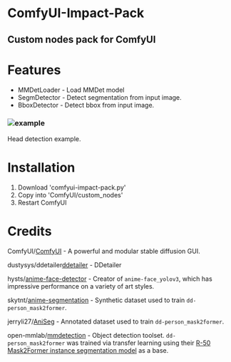 # ComfyUI-Impact-Pack

## Custom nodes pack for ComfyUI

# Features
* MMDetLoader - Load MMDet model
* SegmDetector - Detect segmentation from input image.
* BboxDetector - Detect bbox from input image.

### ![example](https://user-images.githubusercontent.com/128333288/229093882-239c4a2a-0c94-4b77-b0fa-8ac07eda17b9.png)
Head detection example.

# Installation

1. Download 'comfyui-impact-pack.py' 
2. Copy into 'ComfyUI/custom_nodes'
3. Restart ComfyUI

# Credits

ComfyUI/[ComfyUI](https://github.com/comfyanonymous/ComfyUI) - A powerful and modular stable diffusion GUI.

dustysys/ddetailer[ddetailer](https://github.com/dustysys/ddetailer) - DDetailer

hysts/[anime-face-detector](https://github.com/hysts/anime-face-detector) - Creator of `anime-face_yolov3`, which has impressive performance on a variety of art styles.

skytnt/[anime-segmentation](https://huggingface.co/datasets/skytnt/anime-segmentation) - Synthetic dataset used to train `dd-person_mask2former`.

jerryli27/[AniSeg](https://github.com/jerryli27/AniSeg) - Annotated dataset used to train `dd-person_mask2former`.

open-mmlab/[mmdetection](https://github.com/open-mmlab/mmdetection) - Object detection toolset. `dd-person_mask2former` was trained via transfer learning using their [R-50 Mask2Former instance segmentation model](https://github.com/open-mmlab/mmdetection/tree/master/configs/mask2former#instance-segmentation) as a base.


